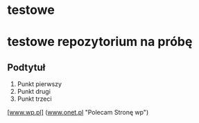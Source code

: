 testowe
=======

# testowe repozytorium na próbę

## Podtytuł

1. Punkt pierwszy
2. Punkt drugi
3. Punkt trzeci

[www.wp.pl] (www.onet.pl "Polecam Stronę wp")
